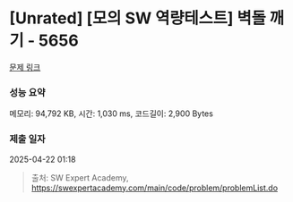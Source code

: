 # [Unrated] [모의 SW 역량테스트] 벽돌 깨기 - 5656 

[문제 링크](https://swexpertacademy.com/main/code/problem/problemDetail.do?contestProbId=AWXRQm6qfL0DFAUo) 

### 성능 요약

메모리: 94,792 KB, 시간: 1,030 ms, 코드길이: 2,900 Bytes

### 제출 일자

2025-04-22 01:18



> 출처: SW Expert Academy, https://swexpertacademy.com/main/code/problem/problemList.do